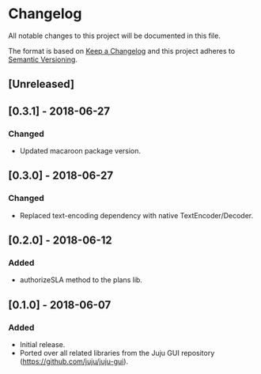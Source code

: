 # Changelog
All notable changes to this project will be documented in this file.

The format is based on [Keep a Changelog](https://keepachangelog.com/en/1.0.0/)
and this project adheres to [Semantic Versioning](https://semver.org/spec/v2.0.0.html).

## [Unreleased]

## [0.3.1] - 2018-06-27
### Changed
- Updated macaroon package version.

## [0.3.0] - 2018-06-27
### Changed
- Replaced text-encoding dependency with native TextEncoder/Decoder.

## [0.2.0] - 2018-06-12
### Added
- authorizeSLA method to the plans lib.

## [0.1.0] - 2018-06-07
### Added
- Initial release.
- Ported over all related libraries from the Juju GUI repository (https://github.com/juju/juju-gui).
